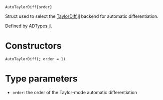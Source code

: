```
AutoTaylorDiff{order}
```

Struct used to select the [TaylorDiff.jl](https://github.com/JuliaDiff/TaylorDiff.jl) backend for automatic differentiation.

Defined by [ADTypes.jl](https://github.com/SciML/ADTypes.jl).

# Constructors

```
AutoTaylorDiff(; order = 1)
```

# Type parameters

  * `order`: the order of the Taylor-mode automatic differentiation
